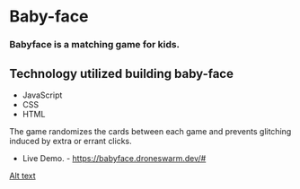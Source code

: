 
# Baby-face

### Babyface is a matching game for kids.

## Technology utilized building baby-face 
- JavaScript
- CSS
- HTML
 
The game randomizes the cards between each game and prevents glitching induced by extra or errant clicks.

- Live Demo. - https://babyface.droneswarm.dev/#

[Alt text](https://media.giphy.com/media/gIT8licRF3nGGtSDU4/giphy.gif)
